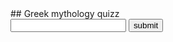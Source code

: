 <title>Greek mythology quizz</title>
## Greek mythology quizz

<section>
</section>
<input type="text" id="textInput">
<button type="submit" id="click">submit</button>
	
<p id="yesNo"></p>
		
<script>
		const section = document.querySelector('section');
		var requestURL= 'greek_myth_data.json';
		var request = new XMLHttpRequest();
		var score = 0;
		var button = document.getElementById("click");
		var yesOrNo = document.getElementById("yesNo");
		var numberOfQues = 20;
		
		request.open('GET', requestURL);
		request.responseType = 'json';
		request.send();
		
		function randomNumFunc(maxi) {
			return Math.floor(Math.random() * maxi);
		}
		
		request.onload = function() {
			var caracters = request.response;
			populateSection(caracters);
		}
		function populateSection(jsonObj) {
			var questions = 0;
			var randomCaracter = randomNumFunc(jsonObj['caracters'].length);
			caracter = Object.getOwnPropertyNames(jsonObj['caracters'][randomCaracter])
			var randomRelation = caracter[randomNumFunc(caracter.length)];
			
			if(randomRelation === "name") {
				while(randomRelation === "name") {
					var randomRelation = caracter[randomNumFunc(caracter.length)];
					
				}
			}

			var answer = jsonObj['caracters'][randomCaracter][randomRelation];
			var myPara = document.createElement('p');
			myPara.textContent = "Who is the " + randomRelation + " of " + jsonObj['caracters'][randomCaracter].name + "?";
			section.appendChild(myPara);
			function myFunc() {
				questions ++
				var txtBox = document.getElementById("textInput").value;
				if(txtBox === answer && questions < numberOfQues) {
					score ++;
					yesOrNo.innerHTML = "Bravo! <br> Your score is: " + score + "/" + questions;
				} else if(questions < numberOfQues) {
					yesOrNo.innerHTML = "It was " + answer + ". Try again. <br> Your score is: " + score + "/" + questions;
				} else {
					yesOrNo.innerHTML = "";
				}
				document.getElementById("textInput").value = '';

				if(questions < numberOfQues){
					randomCaracter = randomNumFunc(jsonObj['caracters'].length);
					caracter = Object.getOwnPropertyNames(jsonObj['caracters'][randomCaracter]);
					randomRelation = caracter[randomNumFunc(caracter.length)];
					if(randomRelation === "name") {
						while(randomRelation === "name") {
							var randomRelation = caracter[randomNumFunc(caracter.length)];
						
						}
					}
					answer = jsonObj['caracters'][randomCaracter][randomRelation];
				
					oldPara = document.querySelector('p');
					var myPara = document.createElement('p');
					myPara.textContent = "Who is the " + randomRelation + " of " + jsonObj['caracters'][randomCaracter].name + "?";
					section.replaceChild(myPara, oldPara);
				} else {
					oldPara = document.querySelector('p');
					var myPara = document.createElement('p');
					myPara.textContent = "You finished! You did " + score + " on " + numberOfQues;
				}
				section.replaceChild(myPara, oldPara);
				}
				input = document.getElementById("textInput");
				input.addEventListener("keyup", function(event) {
				if (event.keyCode === 13) {
 				  event.preventDefault();
  			 document.getElementById("click").click();
 				 }
			});
			button.addEventListener("click", myFunc);
		}
	</script>
